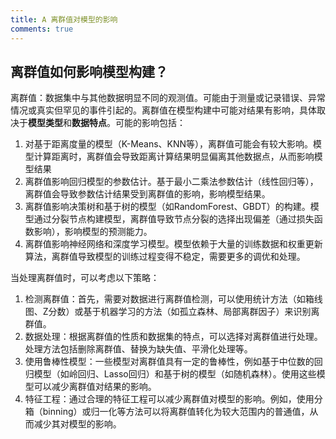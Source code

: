 ```yaml
---
title: A 离群值对模型的影响
comments: true
---
```


## 离群值如何影响模型构建？

离群值：数据集中与其他数据明显不同的观测值。可能由于测量或记录错误、异常情况或真实但罕见的事件引起的。离群值在模型构建中可能对结果有影响，具体取决于**模型类型**和**数据特点**。可能的影响包括：

1. 对基于距离度量的模型（K-Means、KNN等），离群值可能会有较大影响。模型计算距离时，离群值会导致距离计算结果明显偏离其他数据点，从而影响模型结果
2. 离群值影响回归模型的参数估计。基于最小二乘法参数估计（线性回归等），离群值会导致参数估计结果受到离群值的影响，影响模型结果。
3. 离群值影响决策树和基于树的模型（如RandomForest、GBDT）的构建。模型通过分裂节点构建模型，离群值导致节点分裂的选择出现偏差（通过损失函数影响），影响模型的预测能力。
4. 离群值影响神经网络和深度学习模型。模型依赖于大量的训练数据和权重更新算法，离群值导致模型的训练过程变得不稳定，需要更多的调优和处理。

当处理离群值时，可以考虑以下策略：

1. 检测离群值：首先，需要对数据进行离群值检测，可以使用统计方法（如箱线图、Z分数）或基于机器学习的方法（如孤立森林、局部离群因子）来识别离群值。
2. 数据处理：根据离群值的性质和数据集的特点，可以选择对离群值进行处理。处理方法包括删除离群值、替换为缺失值、平滑化处理等。
3. 使用鲁棒性模型：一些模型对离群值具有一定的鲁棒性，例如基于中位数的回归模型（如岭回归、Lasso回归）和基于树的模型（如随机森林）。使用这些模型可以减少离群值对结果的影响。
4. 特征工程：通过合理的特征工程可以减少离群值对模型的影响。例如，使用分箱（binning）或归一化等方法可以将离群值转化为较大范围内的普通值，从而减少其对模型的影响。